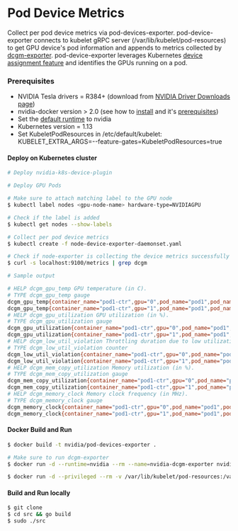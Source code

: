 # Pod Device Metrics

Collect per pod device metrics via pod-devices-exporter. pod-device-exporter connects to kubelet gRPC server (/var/lib/kubelet/pod-resources) to get GPU device's pod information and appends to metrics collected by [dcgm-exporter](https://github.com/NVIDIA/gpu-monitoring-tools/tree/master/exporters/prometheus-dcgm/dcgm-exporter). pod-device-exporter leverages Kubernetes [device assignment feature](https://github.com/vikaschoudhary16/community/blob/060a25c441269be476ade624ea0347ebc113e659/keps/sig-node/compute-device-assignment.md) and identifies the GPUs running on a pod.

### Prerequisites
* NVIDIA Tesla drivers = R384+ (download from [NVIDIA Driver Downloads page](http://www.nvidia.com/drivers))
* nvidia-docker version > 2.0 (see how to [install](https://github.com/NVIDIA/nvidia-docker) and it's [prerequisites](https://github.com/nvidia/nvidia-docker/wiki/Installation-\(version-2.0\)#prerequisites))
* Set the [default runtime](https://github.com/NVIDIA/nvidia-container-runtime#daemon-configuration-file) to nvidia
* Kubernetes version = 1.13
* Set KubeletPodResources in /etc/default/kubelet: KUBELET_EXTRA_ARGS=--feature-gates=KubeletPodResources=true

#### Deploy on Kubernetes cluster 
```sh
# Deploy nvidia-k8s-device-plugin

# Deploy GPU Pods

# Make sure to attach matching label to the GPU node
$ kubectl label nodes <gpu-node-name> hardware-type=NVIDIAGPU

# Check if the label is added
$ kubectl get nodes --show-labels

# Collect per pod device metrics
$ kubectl create -f node-device-exporter-daemonset.yaml

# Check if node-exporter is collecting the device metrics successfully
$ curl -s localhost:9100/metrics | grep dcgm

# Sample output

# HELP dcgm_gpu_temp GPU temperature (in C).
# TYPE dcgm_gpu_temp gauge
dcgm_gpu_temp{container_name="pod1-ctr",gpu="0",pod_name="pod1",pod_namespace="default",uuid="GPU-2b399198-c670-a848-173b-d3400051a200"} 33
dcgm_gpu_temp{container_name="pod1-ctr",gpu="1",pod_name="pod1",pod_namespace="default",uuid="GPU-9567a9e7-341e-bb7e-fcf5-788d8caa50f9"} 34
# HELP dcgm_gpu_utilization GPU utilization (in %).
# TYPE dcgm_gpu_utilization gauge
dcgm_gpu_utilization{container_name="pod1-ctr",gpu="0",pod_name="pod1",pod_namespace="default",uuid="GPU-2b399198-c670-a848-173b-d3400051a200"} 0
dcgm_gpu_utilization{container_name="pod1-ctr",gpu="1",pod_name="pod1",pod_namespace="default",uuid="GPU-9567a9e7-341e-bb7e-fcf5-788d8caa50f9"} 0
# HELP dcgm_low_util_violation Throttling duration due to low utilization (in us).
# TYPE dcgm_low_util_violation counter
dcgm_low_util_violation{container_name="pod1-ctr",gpu="0",pod_name="pod1",pod_namespace="default",uuid="GPU-2b399198-c670-a848-173b-d3400051a200"} 0
dcgm_low_util_violation{container_name="pod1-ctr",gpu="1",pod_name="pod1",pod_namespace="default",uuid="GPU-9567a9e7-341e-bb7e-fcf5-788d8caa50f9"} 0
# HELP dcgm_mem_copy_utilization Memory utilization (in %).
# TYPE dcgm_mem_copy_utilization gauge
dcgm_mem_copy_utilization{container_name="pod1-ctr",gpu="0",pod_name="pod1",pod_namespace="default",uuid="GPU-2b399198-c670-a848-173b-d3400051a200"} 0
dcgm_mem_copy_utilization{container_name="pod1-ctr",gpu="1",pod_name="pod1",pod_namespace="default",uuid="GPU-9567a9e7-341e-bb7e-fcf5-788d8caa50f9"} 0
# HELP dcgm_memory_clock Memory clock frequency (in MHz).
# TYPE dcgm_memory_clock gauge
dcgm_memory_clock{container_name="pod1-ctr",gpu="0",pod_name="pod1",pod_namespace="default",uuid="GPU-2b399198-c670-a848-173b-d3400051a200"} 810
dcgm_memory_clock{container_name="pod1-ctr",gpu="1",pod_name="pod1",pod_namespace="default",uuid="GPU-9567a9e7-341e-bb7e-fcf5-788d8caa50f9"} 810
```

#### Docker Build and Run

```sh
$ docker build -t nvidia/pod-devices-exporter .

# Make sure to run dcgm-exporter
$ docker run -d --runtime=nvidia --rm --name=nvidia-dcgm-exporter nvidia/dcgm-exporter

$ docker run -d --privileged --rm -v /var/lib/kubelet/pod-resources:/var/lib/kubelet/pod-resources --volumes-from nvidia-dcgm-exporter:ro nvidia/pod-devices-exporter
```

#### Build and Run locally
```sh
$ git clone
$ cd src && go build
$ sudo ./src
```
